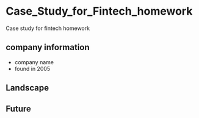 # Case_Study_for_Fintech_homework
Case study for fintech homework

## company information
* company name
* found in 2005

## Landscape


## Future
